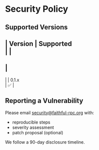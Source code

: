 # Security Policy

## Supported Versions
|
 Version 
|
 Supported          
|
|
-------
|
------------------
|
|
 0.1.x   
|
 :white_check_mark: 
|

## Reporting a Vulnerability
Please email security@faithful-rpc.org with:
- reproducible steps
- severity assessment
- patch proposal (optional)

We follow a 90-day disclosure timeline.